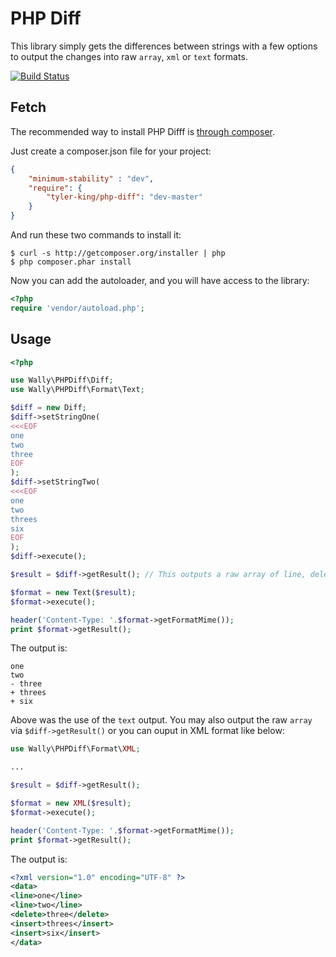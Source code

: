 # PHP Diff

This library simply gets the differences between strings with a few options to output the changes into raw `array`, `xml` or `text` formats.

[![Build Status](https://secure.travis-ci.org/tyler-king/php-diff.png?branch=master)](http://travis-ci.org/tyler-king/php-diff)

## Fetch

The recommended way to install PHP Difff is [through composer](http://packagist.org).

Just create a composer.json file for your project:

```JSON
{
    "minimum-stability" : "dev",
    "require": {
        "tyler-king/php-diff": "dev-master"
    }
}
```

And run these two commands to install it:

    $ curl -s http://getcomposer.org/installer | php
    $ php composer.phar install

Now you can add the autoloader, and you will have access to the library:

```php
<?php
require 'vendor/autoload.php';
```

## Usage

```php
<?php

use Wally\PHPDiff\Diff;
use Wally\PHPDiff\Format\Text;

$diff = new Diff;
$diff->setStringOne(
<<<EOF
one
two
three
EOF
);
$diff->setStringTwo(
<<<EOF
one
two
threes
six
EOF
);
$diff->execute();

$result = $diff->getResult(); // This outputs a raw array of line, delete and insert operations.

$format = new Text($result);
$format->execute();

header('Content-Type: '.$format->getFormatMime());
print $format->getResult();
```

The output is:

```
one
two
- three
+ threes
+ six
```

Above was the use of the `text` output. You may also output the raw `array` via `$diff->getResult()` or you can ouput in XML format like below:

```php
use Wally\PHPDiff\Format\XML;

...

$result = $diff->getResult();

$format = new XML($result);
$format->execute();

header('Content-Type: '.$format->getFormatMime());
print $format->getResult();
```

The output is:

```xml
<?xml version="1.0" encoding="UTF-8" ?>
<data>
<line>one</line>
<line>two</line>
<delete>three</delete>
<insert>threes</insert>
<insert>six</insert>
</data>
```